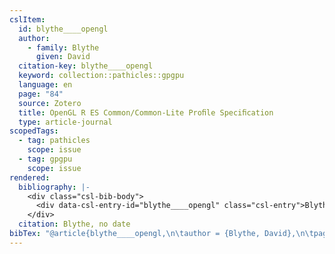 ```yaml
---
cslItem:
  id: blythe____opengl
  author:
    - family: Blythe
      given: David
  citation-key: blythe____opengl
  keyword: collection::pathicles::gpgpu
  language: en
  page: "84"
  source: Zotero
  title: OpenGL R ES Common/Common-Lite Proﬁle Speciﬁcation
  type: article-journal
scopedTags:
  - tag: pathicles
    scope: issue
  - tag: gpgpu
    scope: issue
rendered:
  bibliography: |-
    <div class="csl-bib-body">
      <div data-csl-entry-id="blythe____opengl" class="csl-entry">Blythe, D. no date “OpenGL R ES Common/Common-Lite Proﬁle Speciﬁcation,” p. 84.</div>
    </div>
  citation: Blythe, no date
bibTex: "@article{blythe____opengl,\n\tauthor = {Blythe, David},\n\tpages = {84},\n\ttitle = {OpenGL {R} {ES} {Common}/{Common}-{Lite} {Profile} {Specification}},\n}\n\n"
---
```

